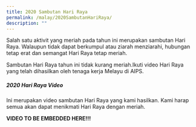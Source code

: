 ```yaml
---
title: 2020 Sambutan Hari Raya
permalink: /malay/2020SambutanHariRaya/
description: ""
---
```

Salah satu aktivit yang meriah pada tahun ini merupakan sambutan Hari Raya. Walaupun tidak dapat berkumpul atau ziarah menziarahi, hubungan tetap erat dan semangat Hari Raya tetap meriah.

Sambutan Hari Raya tahun ini tidak kurang meriah.Ikuti video Hari Raya yang telah dihasilkan oleh tenaga kerja Melayu di AIPS.

##### 2020 Hari Raya Video

Ini merupakan video sambutan Hari Raya yang kami hasilkan. Kami harap semua akan dapat menikmati Hari Raya dengan meriah.

**VIDEO TO BE EMBEDDED HERE!!!**